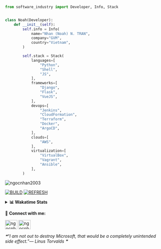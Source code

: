 ```python
from software_industry import Developer, Info, Stack


class Noah(Developer):
    def __init__(self):
        self.info = Info(
            name="Nhan (Noah) N. TRAN",
            company="GVM",
            country="Vietnam",
        )

        self.stack = Stack(
            languages=[
                "Python",
                "Shell",
                "JS",
            ],
            frameworks=[
                "Django",
                "Flask",
                "VueJS",
            ],
            devops=[
                "Jenkins",
                "CloudFormation",
                "Terraform",
                "Docker",
                "ArgoCD",
            ],
            clouds=[
                "AWS",
            ],
            virtualization=[
                "VirtualBox",
                "Vagrant",
                "Ansible",
            ],
        )
```
<img src="https://komarev.com/ghpvc/?username=ngocnhan2003&label=Profile%20views&color=0e75b6&style=flat" alt="ngocnhan2003" /> 

[![BUILD](https://github.com/ngocnhan2003/ngocnhan2003/actions/workflows/001_build.yml/badge.svg)](https://github.com/ngocnhan2003/ngocnhan2003/actions/workflows/001_build.yml)
[![REFRESH](https://github.com/ngocnhan2003/ngocnhan2003/actions/workflows/002_refresh.yml/badge.svg)](https://github.com/ngocnhan2003/ngocnhan2003/actions/workflows/002_refresh.yml)

<details> 
  <summary><b>📊 Wakatime Stats</b></summary>
  <br>
  
<!--START_SECTION:waka-->
![Code Time](http://img.shields.io/badge/Code%20Time-635%20hrs%2036%20mins-blue)

**I'm an Early 🐤** 

```text
🌞 Morning    62 commits     ███████░░░░░░░░░░░░░░░░░░   27.93% 
🌆 Daytime    53 commits     ██████░░░░░░░░░░░░░░░░░░░   23.87% 
🌃 Evening    46 commits     █████░░░░░░░░░░░░░░░░░░░░   20.72% 
🌙 Night      61 commits     ██████░░░░░░░░░░░░░░░░░░░   27.48%

```
📅 **I'm Most Productive on Tuesday** 

```text
Monday       67 commits     ███████░░░░░░░░░░░░░░░░░░   30.18% 
Tuesday      99 commits     ███████████░░░░░░░░░░░░░░   44.59% 
Wednesday    23 commits     ██░░░░░░░░░░░░░░░░░░░░░░░   10.36% 
Thursday     5 commits      ░░░░░░░░░░░░░░░░░░░░░░░░░   2.25% 
Friday       4 commits      ░░░░░░░░░░░░░░░░░░░░░░░░░   1.8% 
Saturday     9 commits      █░░░░░░░░░░░░░░░░░░░░░░░░   4.05% 
Sunday       15 commits     █░░░░░░░░░░░░░░░░░░░░░░░░   6.76%

```


📊 **This Week I Spent My Time On** 

```text
⌚︎ Time Zone: Asia/Ho_Chi_Minh

💬 Programming Languages: 
Go                       4 hrs 4 mins        ███████████████░░░░░░░░░░   60.35% 
SQL                      1 hr 1 min          ███░░░░░░░░░░░░░░░░░░░░░░   15.27% 
GraphQL                  32 mins             ██░░░░░░░░░░░░░░░░░░░░░░░   7.97% 
Other                    27 mins             █░░░░░░░░░░░░░░░░░░░░░░░░   6.82% 
JSON                     15 mins             █░░░░░░░░░░░░░░░░░░░░░░░░   3.78%

🔥 Editors: 
GoLand                   5 hrs 8 mins        ███████████████████░░░░░░   76.29% 
VS Code                  1 hr 35 mins        ██████░░░░░░░░░░░░░░░░░░░   23.71%

💻 Operating System: 
Linux                    6 hrs 44 mins       █████████████████████████   100.0%

```

**I Mostly Code in Python** 

```text
Python                   14 repos            ███████████░░░░░░░░░░░░░░   43.75% 
JavaScript               6 repos             ████░░░░░░░░░░░░░░░░░░░░░   18.75% 
TypeScript               2 repos             █░░░░░░░░░░░░░░░░░░░░░░░░   6.25% 
Kotlin                   2 repos             █░░░░░░░░░░░░░░░░░░░░░░░░   6.25% 
Vue                      2 repos             █░░░░░░░░░░░░░░░░░░░░░░░░   6.25%

```



 Last Updated on 15/11/2022 12:48:14 UTC+7
<!--END_SECTION:waka-->
</details>

🔗 **Connect with me:**

<a href="https://linkedin.com/in/ngocnhan2003" target="blank"><img align="center" src="https://raw.githubusercontent.com/rahuldkjain/github-profile-readme-generator/master/src/images/icons/Social/linked-in-alt.svg" alt="ngocnhan2003" height="30" width="40" /></a>
<a href="https://instagram.com/ngocnhan2003" target="blank"><img align="center" src="https://raw.githubusercontent.com/rahuldkjain/github-profile-readme-generator/master/src/images/icons/Social/instagram.svg" alt="ngocnhan2003" height="30" width="40" /></a>


<!--STARTS_HERE_QUOTE_README-->
<i>❝“I am not out to destroy Microsoft, that would be a completely unintended side effect.”— Linus Torvalds   ❞</i>
<!--ENDS_HERE_QUOTE_README-->
